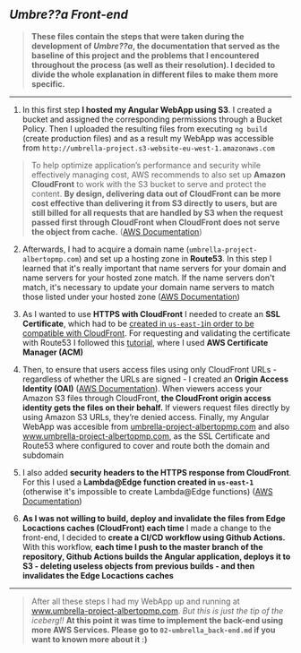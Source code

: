## *Umbre??a Front-end*

> **These files contain the steps that were taken during the development of *Umbre??a*, the documentation that served as the baseline of this project and the problems that I encountered throughout the process (as well as their resolution). I decided to divide the whole explanation in different files to make them more specific.**

---

1. In this first step **I hosted my Angular WebApp using S3**. I created a bucket and assigned the corresponding permissions through a Bucket Policy. Then I uploaded the resulting files from executing `ng build` (create production files) and as a result my WebApp was accessible from `http://umbrella-project.s3-website-eu-west-1.amazonaws.com`

> To help optimize application’s performance and security while effectively managing cost, AWS recommends to also set up **Amazon CloudFront** to work with the S3 bucket to serve and protect the content. **By design, delivering data out of CloudFront can be more cost effective than delivering it from S3 directly to users, but are still billed for all requests that are handled by S3 when the request passed first through CloudFront when CloudFront does not serve the object from cache.** ([AWS Documentation](https://aws.amazon.com/es/blogs/networking-and-content-delivery/amazon-s3-amazon-cloudfront-a-match-made-in-the-cloud))

2. Afterwards, I had to acquire a domain name (`umbrella-project-albertopmp.com`) and set up a hosting zone in **Route53**. In this step I learned that it's really important that name servers for your domain and name servers for your hosted zone match. If the name servers don't match, it's necessary to update your domain name servers to match those listed under your hosted zone ([AWS Documentation](https://docs.aws.amazon.com/AmazonS3/latest/userguide/website-hosting-custom-domain-walkthrough.html))

3. As I wanted to use **HTTPS with CloudFront** I needed to create an **SSL Certificate**, which had to be [created in `us-east-1`in order to be compatible with CloudFront](https://docs.aws.amazon.com/AmazonCloudFront/latest/DeveloperGuide/cnames-and-https-requirements.html). For requesting and validating the certificate with Route53 I followed this [tutorial](https://aws.amazon.com/es/blogs/security/easier-certificate-validation-using-dns-with-aws-certificate-manager), where I used **AWS Certificate Manager (ACM)**

4. Then, to ensure that users access files using only CloudFront URLs - regardless of whether the URLs are signed - I created an **Origin Access Identity (OAI)** ([AWS Documentation](https://docs.aws.amazon.com/AmazonCloudFront/latest/DeveloperGuide/private-content-restricting-access-to-s3.html)). When viewers access your Amazon S3 files through CloudFront, **the CloudFront origin access identity gets the files on their behalf.** If viewers request files directly by using Amazon S3 URLs, they’re denied access. Finally, my Angular WebApp was accesible from [umbrella-project-albertopmp.com](https://umbrella-project-albertopmp.com) and also www.umbrella-project-albertopmp.com, as the SSL Certificate and Route53 where configured to cover and route both the domain and subdomain

5. I also added **security headers to the HTTPS response from CloudFront**. For this I used a **Lambda@Edge function created in `us-east-1`** (otherwise it's impossible to create Lambda@Edge functions) ([AWS Documentation](https://docs.aws.amazon.com/AmazonCloudFront/latest/DeveloperGuide/lambda-edge-how-it-works-tutorial.html#lambda-edge-how-it-works-tutorial-create-function))

6. **As I was not willing to build, deploy and invalidate the files from Edge Locactions caches (CloudFront) each time** I made a change to the front-end, I decided to **create a CI/CD workflow using Github Actions.** With this workflow, **each time I push to the master branch of the repository, Github Actions builds the Angular application, deploys it to S3 - deleting useless objects from previous builds - and then invalidates the Edge Locactions caches**

---

> After all these steps I had my WebApp up and running at www.umbrella-project-albertopmp.com. *But this is just the tip of the iceberg!!* **At this point it was time to implement the back-end using more AWS Services. Please go to `02-umbrella_back-end.md` if you want to known more about it :)**


